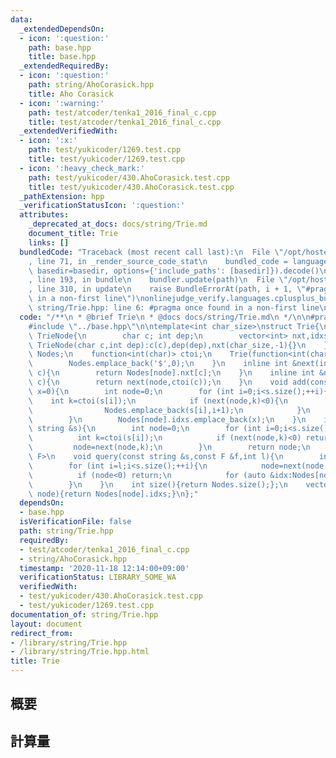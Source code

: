 ```yaml
---
data:
  _extendedDependsOn:
  - icon: ':question:'
    path: base.hpp
    title: base.hpp
  _extendedRequiredBy:
  - icon: ':question:'
    path: string/AhoCorasick.hpp
    title: Aho Corasick
  - icon: ':warning:'
    path: test/atcoder/tenka1_2016_final_c.cpp
    title: test/atcoder/tenka1_2016_final_c.cpp
  _extendedVerifiedWith:
  - icon: ':x:'
    path: test/yukicoder/1269.test.cpp
    title: test/yukicoder/1269.test.cpp
  - icon: ':heavy_check_mark:'
    path: test/yukicoder/430.AhoCorasick.test.cpp
    title: test/yukicoder/430.AhoCorasick.test.cpp
  _pathExtension: hpp
  _verificationStatusIcon: ':question:'
  attributes:
    _deprecated_at_docs: docs/string/Trie.md
    document_title: Trie
    links: []
  bundledCode: "Traceback (most recent call last):\n  File \"/opt/hostedtoolcache/Python/3.9.0/x64/lib/python3.9/site-packages/onlinejudge_verify/documentation/build.py\"\
    , line 71, in _render_source_code_stat\n    bundled_code = language.bundle(stat.path,\
    \ basedir=basedir, options={'include_paths': [basedir]}).decode()\n  File \"/opt/hostedtoolcache/Python/3.9.0/x64/lib/python3.9/site-packages/onlinejudge_verify/languages/cplusplus.py\"\
    , line 193, in bundle\n    bundler.update(path)\n  File \"/opt/hostedtoolcache/Python/3.9.0/x64/lib/python3.9/site-packages/onlinejudge_verify/languages/cplusplus_bundle.py\"\
    , line 310, in update\n    raise BundleErrorAt(path, i + 1, \"#pragma once found\
    \ in a non-first line\")\nonlinejudge_verify.languages.cplusplus_bundle.BundleErrorAt:\
    \ string/Trie.hpp: line 6: #pragma once found in a non-first line\n"
  code: "/**\n * @brief Trie\n * @docs docs/string/Trie.md\n */\n\n#pragma once\n\n\
    #include \"../base.hpp\"\n\ntemplate<int char_size>\nstruct Trie{\n    struct\
    \ TrieNode{\n        char c; int dep;\n        vector<int> nxt,idxs;\n       \
    \ TrieNode(char c,int dep):c(c),dep(dep),nxt(char_size,-1){}\n    };\n    vector<TrieNode>\
    \ Nodes;\n    function<int(char)> ctoi;\n    Trie(function<int(char)> ctoi):ctoi(ctoi){\n\
    \        Nodes.emplace_back('$',0);\n    }\n    inline int &next(int node,int\
    \ c){\n        return Nodes[node].nxt[c];\n    }\n    inline int &next(int node,char\
    \ c){\n        return next(node,ctoi(c));\n    }\n    void add(const string &s,int\
    \ x=0){\n        int node=0;\n        for (int i=0;i<s.size();++i){\n        \
    \    int k=ctoi(s[i]);\n            if (next(node,k)<0){\n                next(node,k)=Nodes.size();\n\
    \                Nodes.emplace_back(s[i],i+1);\n            }\n            node=next(node,k);\n\
    \        }\n        Nodes[node].idxs.emplace_back(x);\n    }\n    int find(const\
    \ string &s){\n        int node=0;\n        for (int i=0;i<s.size();++i){\n  \
    \          int k=ctoi(s[i]);\n            if (next(node,k)<0) return -1;\n   \
    \         node=next(node,k);\n        }\n        return node;\n    }\n    template<typename\
    \ F>\n    void query(const string &s,const F &f,int l){\n        int node=0;\n\
    \        for (int i=l;i<s.size();++i){\n            node=next(node,s[i]);\n  \
    \          if (node<0) return;\n            for (auto &idx:Nodes[node].idxs) f(idx);\n\
    \        }\n    }\n    int size(){return Nodes.size();};\n    vector<int> idxs(int\
    \ node){return Nodes[node].idxs;}\n};"
  dependsOn:
  - base.hpp
  isVerificationFile: false
  path: string/Trie.hpp
  requiredBy:
  - test/atcoder/tenka1_2016_final_c.cpp
  - string/AhoCorasick.hpp
  timestamp: '2020-11-18 12:14:00+09:00'
  verificationStatus: LIBRARY_SOME_WA
  verifiedWith:
  - test/yukicoder/430.AhoCorasick.test.cpp
  - test/yukicoder/1269.test.cpp
documentation_of: string/Trie.hpp
layout: document
redirect_from:
- /library/string/Trie.hpp
- /library/string/Trie.hpp.html
title: Trie
---
```

## 概要

## 計算量